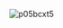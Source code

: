 ![p05bcxt5](https://user-images.githubusercontent.com/67339663/223059447-6ce8d7e5-1d55-4379-95c1-9e689e958c03.jpg)
